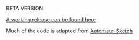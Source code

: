 BETA VERSION

[A working release can be found here](https://github.com/Saint-loup/data-from-clipboard/releases/latest)

Much of the code is adapted from [Automate-Sketch](https://github.com/Ashung/Automate-Sketch/blob/master/automate-sketch.sketchplugin/Contents/Sketch/Data/Supply_Data.js)
